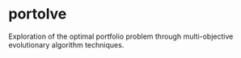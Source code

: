 # portolve
Exploration of the optimal portfolio problem through multi-objective evolutionary algorithm techniques.
